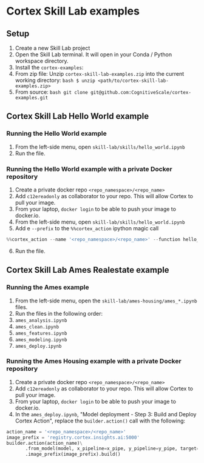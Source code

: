 # Cortex Skill Lab examples

## Setup
1. Create a new Skill Lab project
2. Open the Skill Lab terminal. It will open in your Conda / Python workspace directory.
3. Install the `cortex-examples`:
  1. From zip file: Unzip `cortex-skill-lab-examples.zip` into the current working directory:
    ```bash
      $ unzip <path/to/cortex-skill-lab-examples.zip>
    ```
  2. From source:
    ```bash
      git clone git@github.com:CognitiveScale/cortex-examples.git
    ```

## Cortex Skill Lab Hello World example

### Running the Hello World example

1. From the left-side menu, open `skill-lab/skills/hello_world.ipynb`
2. Run the file.


### Running the Hello World example with a private Docker repository

1. Create a private docker repo `<repo_namespace>/<repo_name>`
2. Add `c12ereadonly` as collaborator to your repo. This will allow Cortex to pull your image.
3. From your laptop, `docker login` to be able to push your image to docker.io.
4. From the left-side menu, open `skill-lab/skills/hello_world.ipynb`
5. Add e `--prefix` to the `%%cortex_action` ipython magic call
  ```python
  %%cortex_action --name '<repo_namespace>/<repo_name>' --function hello_world --prefix registry.cortex-stage.insights.ai:5000
  ```
6. Run the file.

## Cortex Skill Lab Ames Realestate example
### Running the Ames example

1. From the left-side menu, open the `skill-lab/ames-housing/ames_*.ipynb` files.
2. Run the files in the following order:
  1. `ames_analysis.ipynb`
  2. `ames_clean.ipynb`
  3. `ames_features.ipynb`
  4. `ames_modeling.ipynb`
  5. `ames_deploy.ipynb`

### Running the Ames Housing example with a private Docker repository

1. Create a private docker repo `<repo_namespace>/<repo_name>`
2. Add `c12ereadonly` as collaborator to your repo. This will allow Cortex to pull your image.
3. From your laptop, `docker login` to be able to push your image to docker.io.
4.  In the `ames_deploy.ipynb`, "Model deployment - Step 3: Build and Deploy Cortex Action", replace the `builder.action()` call with the following:

```python
action_name = '<repo_namespace>/<repo_name>'
image_prefix = 'registry.cortex.insights.ai:5000'
builder.action(action_name)\
       .from_model(model, x_pipeline=x_pipe, y_pipeline=y_pipe, target='SalePrice')\
       .image_prefix(image_prefix).build()
```
